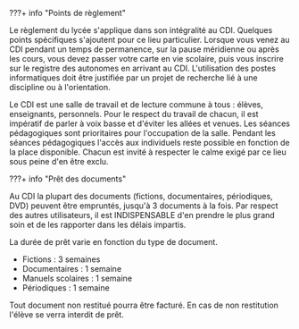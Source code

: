 ???+ info "Points de règlement"

Le règlement du lycée s'applique dans son intégralité au CDI.
Quelques points spécifiques s'ajoutent pour ce lieu particulier.
Lorsque vous venez au CDI pendant un temps de permanence, sur la pause méridienne ou après les cours, vous devez passer votre carte en vie scolaire, puis vous inscrire sur le registre des autonomes en arrivant au CDI. L'utilisation des postes informatiques doit être justifiée par un projet de recherche lié à une discipline ou à l'orientation.

Le CDI est une salle de travail et de lecture commune à tous : élèves, enseignants, personnels.
Pour le respect du travail de chacun, il est impératif de parler à voix basse et d'éviter les allées et venues.
Les séances pédagogiques sont prioritaires pour l'occupation de la salle.
Pendant les séances pédagogiques l'accès aux individuels reste possible en fonction de la place disponible.
Chacun est invité à respecter le calme exigé par ce lieu sous peine d'en être exclu.


???+ info "Prêt des documents"
        
  Au CDI la plupart des documents (fictions, documentaires, périodiques, DVD) peuvent être  empruntés, jusqu'à 3 documents à la fois.
Par respect des autres utilisateurs, il est INDISPENSABLE d'en prendre le plus grand soin et de les rapporter dans les délais impartis.
 
La durée de prêt varie en fonction du type de document.
 
- Fictions : 3 semaines
- Documentaires : 1 semaine
- Manuels scolaires : 1 semaine
- Périodiques : 1 semaine 

Tout document non restitué pourra être facturé.
En cas de non restitution l'élève se verra interdit de prêt.
